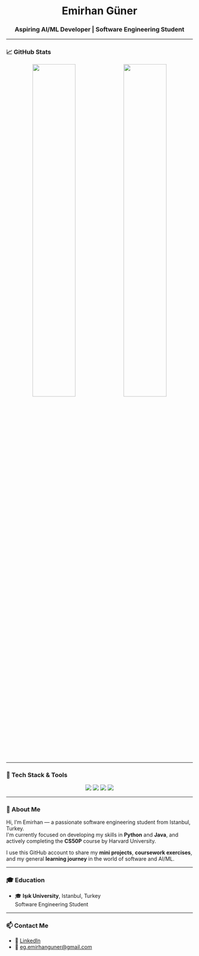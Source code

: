 <h1 align="center">Emirhan Güner</h1>
<h3 align="center">Aspiring AI/ML Developer | Software Engineering Student</h3>

---

### 📈 GitHub Stats

<p align="center">
  <img width="48%" src="https://github-readme-stats.vercel.app/api?username=Emirhan-GNR&show_icons=true&theme=dark&hide=issues&hide_border=true" />
  <img width="48%" src="https://github-readme-stats.vercel.app/api/top-langs/?username=Emirhan-GNR&layout=compact&theme=dark&hide_border=true" />
</p>

---

### 🚀 Tech Stack & Tools

<p align="center">
  <img src="https://img.shields.io/badge/Python-3776AB?style=for-the-badge&logo=python&logoColor=white"/>
  <img src="https://img.shields.io/badge/Java-007396?style=for-the-badge&logo=java&logoColor=white"/>
  <img src="https://img.shields.io/badge/VS%20Code-007ACC?style=for-the-badge&logo=visual-studio-code&logoColor=white"/>
  <img src="https://img.shields.io/badge/Git-F05032?style=for-the-badge&logo=git&logoColor=white"/>
</p>

---

### 👋 About Me

Hi, I’m Emirhan — a passionate software engineering student from Istanbul, Turkey.  
I'm currently focused on developing my skills in **Python** and **Java**, and actively completing the **CS50P** course by Harvard University.

I use this GitHub account to share my **mini projects**, **coursework exercises**, and my general **learning journey** in the world of software and AI/ML.

---

### 🎓 Education

- 🎓 **Işık University**, Istanbul, Turkey  
  Software Engineering Student

---

### 📫 Contact Me

- 💼 [LinkedIn](https://www.linkedin.com/in/emirhanguner)
- 📧 eg.emirhanguner@gmail.com